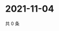 # 2021-11-04

共 0 条

<!-- BEGIN WEIBO -->
<!-- 最后更新时间 Thu Nov 04 2021 20:13:39 GMT+0800 (China Standard Time) -->

<!-- END WEIBO -->
